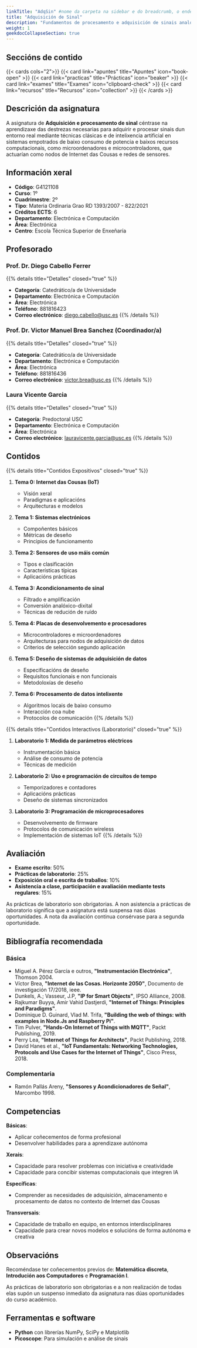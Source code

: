 ```yaml
---
linkTitle: "AdqSin" #nome da carpeta na sidebar e do breadcrumb, o enderezo (link) resl é o nome da carpeta de arquivos, pero ponse en minusculas automáticamente  
title: "Adquisición de Sinal"
description: "Fundamentos de procesamento e adquisición de sinais analóxicos e dixitais"
weight: 1
geekdocCollapseSection: true
---
```


## Seccións de contido

{{< cards cols="2">}}
  {{< card link="apuntes" title="Apuntes" icon="book-open" >}}
  {{< card link="practicas" title="Prácticas" icon="beaker" >}}
  {{< card link="exames" title="Exames" icon="clipboard-check" >}}
  {{< card link="recursos" title="Recursos" icon="collection" >}}
{{< /cards >}}

## Descrición da asignatura

A asignatura de **Adquisición e procesamento de sinal** céntrase na aprendizaxe das destrezas necesarias para adquirir e procesar sinais dun entorno real mediante técnicas clásicas e de intelixencia artificial en sistemas empotrados de baixo consumo de potencia e baixos recursos computacionais, como microordenadores e microcontroladores, que actuarían como nodos de Internet das Cousas e redes de sensores.

## Información xeral

- **Código**: G4121108
- **Curso**: 1º
- **Cuadrimestre**: 2º
- **Tipo**: Materia Ordinaria Grao RD 1393/2007 - 822/2021
- **Créditos ECTS**: 6
- **Departamento**: Electrónica e Computación
- **Área**: Electrónica
- **Centro**: Escola Técnica Superior de Enxeñaría

## Profesorado

### Prof. Dr. Diego Cabello Ferrer
{{% details title="Detalles" closed="true" %}}
- **Categoría**: Catedrático/a de Universidade
- **Departamento**: Electrónica e Computación
- **Área**: Electrónica
- **Teléfono**: 881816423
- **Correo electrónico**: [diego.cabello@usc.es](mailto:diego.cabello@usc.es)
{{% /details %}}

### Prof. Dr. Victor Manuel Brea Sanchez (Coordinador/a)
{{% details title="Detalles" closed="true" %}}
- **Categoría**: Catedrático/a de Universidade
- **Departamento**: Electrónica e Computación
- **Área**: Electrónica
- **Teléfono**: 881816436
- **Correo electrónico**: [victor.brea@usc.es](mailto:victor.brea@usc.es)
{{% /details %}}

### Laura Vicente Garcia
{{% details title="Detalles" closed="true" %}}
- **Categoría**: Predoctoral USC
- **Departamento**: Electrónica e Computación
- **Área**: Electrónica
- **Correo electrónico**: [lauravicente.garcia@usc.es](mailto:lauravicente.garcia@usc.es)
{{% /details %}}

## Contidos

{{% details title="Contidos Expositivos" closed="true" %}}
1. **Tema 0: Internet das Cousas (IoT)**
   - Visión xeral
   - Paradigmas e aplicacións
   - Arquitecturas e modelos

2. **Tema 1: Sistemas electrónicos**
   - Compoñentes básicos
   - Métricas de deseño
   - Principios de funcionamento

3. **Tema 2: Sensores de uso máis común**
   - Tipos e clasificación
   - Características típicas
   - Aplicacións prácticas

4. **Tema 3: Acondicionamento de sinal**
   - Filtrado e amplificación
   - Conversión analóxico-dixital
   - Técnicas de redución de ruído

5. **Tema 4: Placas de desenvolvemento e procesadores**
   - Microcontroladores e microordenadores
   - Arquitecturas para nodos de adquisición de datos
   - Criterios de selección segundo aplicación

6. **Tema 5: Deseño de sistemas de adquisición de datos**
   - Especificacións de deseño
   - Requisitos funcionais e non funcionais
   - Metodoloxías de deseño

7. **Tema 6: Procesamento de datos intelixente**
   - Algoritmos locais de baixo consumo
   - Interacción coa nube
   - Protocolos de comunicación
{{% /details %}}


{{% details title="Contidos Interactivos (Laboratorio)" closed="true" %}}
1. **Laboratorio 1: Medida de parámetros eléctricos**
   - Instrumentación básica
   - Análise de consumo de potencia
   - Técnicas de medición

2. **Laboratorio 2: Uso e programación de circuítos de tempo**
   - Temporizadores e contadores
   - Aplicacións prácticas
   - Deseño de sistemas sincronizados

3. **Laboratorio 3: Programación de microprocesadores**
   - Desenvolvemento de firmware
   - Protocolos de comunicación wireless
   - Implementación de sistemas IoT
{{% /details %}}

## Avaliación

- **Exame escrito**: 50%
- **Prácticas de laboratorio**: 25%
- **Exposición oral e escrita de traballos**: 10%
- **Asistencia a clase, participación e avaliación mediante tests regulares**: 15%

As prácticas de laboratorio son obrigatorias. A non asistencia a prácticas de laboratorio significa que a asignatura está suspensa nas dúas oportunidades. A nota da avaliación continua consérvase para a segunda oportunidade.

## Bibliografía recomendada

### Básica

- Miguel A. Pérez García e outros, **"Instrumentación Electrónica"**, Thomson 2004.
- Víctor Brea, **"Internet de las Cosas. Horizonte 2050"**, Documento de investigación 17/2018, ieee.
- Dunkels, A.; Vasseur, J.P, **"IP for Smart Objects"**, IPSO Alliance, 2008.
- Rajkumar Buyya, Amir Vahid Dastjerdi, **"Internet of Things: Principles and Paradigms"**.
- Dominique D. Guinard, Vlad M. Trifa, **"Building the web of things: with examples in Node.Js and Raspberry Pi"**.
- Tim Pulver, **"Hands-On Internet of Things with MQTT"**, Packt Publishing, 2019.
- Perry Lea, **"Internet of Things for Architects"**, Packt Publishing, 2018.
- David Hanes et al., **"IoT Fundamentals: Networking Technologies, Protocols and Use Cases for the Internet of Things"**, Cisco Press, 2018.

### Complementaria

- Ramón Pallás Areny, **"Sensores y Acondicionadores de Señal"**, Marcombo 1998.

## Competencias

**Básicas**:
- Aplicar coñecementos de forma profesional
- Desenvolver habilidades para a aprendizaxe autónoma

**Xerais**:
- Capacidade para resolver problemas con iniciativa e creatividade
- Capacidade para concibir sistemas computacionais que integren IA

**Específicas**:
- Comprender as necesidades de adquisición, almacenamento e procesamento de datos no contexto de Internet das Cousas

**Transversais**:
- Capacidade de traballo en equipo, en entornos interdisciplinares
- Capacidade para crear novos modelos e solucións de forma autónoma e creativa

## Observacións

Recoméndase ter coñecementos previos de: **Matemática discreta**, **Introdución aos Computadores** e **Programación I**.

As prácticas de laboratorio son obrigatorias e a non realización de todas elas supón un suspenso inmediato da asignatura nas dúas oportunidades do curso académico.

## Ferramentas e software

- **Python** con librerías NumPy, SciPy e Matplotlib
- **Picoscope**: Para simulación e análise de sinais
<!-- - **Audacity**: Para análise de sinais de audio
- **NI LabVIEW**: Para prácticas de adquisición de datos -->